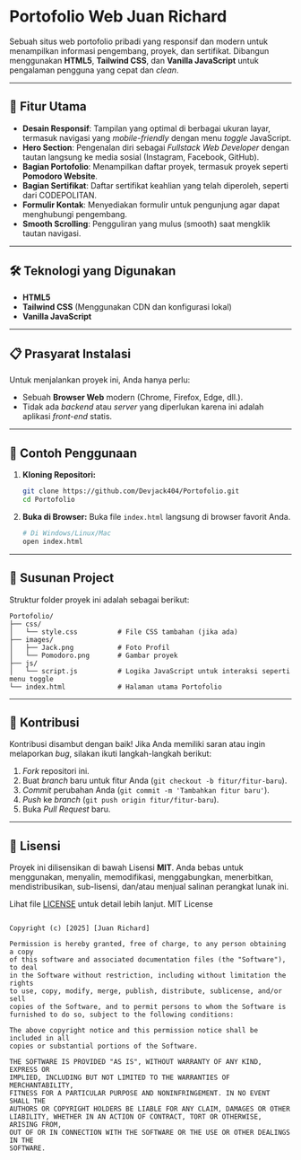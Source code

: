 # Portofolio Web Juan Richard

Sebuah situs web portofolio pribadi yang responsif dan modern untuk menampilkan informasi pengembang, proyek, dan sertifikat. Dibangun menggunakan **HTML5**, **Tailwind CSS**, dan **Vanilla JavaScript** untuk pengalaman pengguna yang cepat dan *clean*.

-----

## 🌟 Fitur Utama

  * **Desain Responsif**: Tampilan yang optimal di berbagai ukuran layar, termasuk navigasi yang *mobile-friendly* dengan menu *toggle* JavaScript.
  * **Hero Section**: Pengenalan diri sebagai *Fullstack Web Developer* dengan tautan langsung ke media sosial (Instagram, Facebook, GitHub).
  * **Bagian Portofolio**: Menampilkan daftar proyek, termasuk proyek seperti **Pomodoro Website**.
  * **Bagian Sertifikat**: Daftar sertifikat keahlian yang telah diperoleh, seperti dari CODEPOLITAN.
  * **Formulir Kontak**: Menyediakan formulir untuk pengunjung agar dapat menghubungi pengembang.
  * **Smooth Scrolling**: Pengguliran yang mulus (smooth) saat mengklik tautan navigasi.

-----

## 🛠️ Teknologi yang Digunakan

  * **HTML5**
  * **Tailwind CSS** (Menggunakan CDN dan konfigurasi lokal)
  * **Vanilla JavaScript**

-----

## 📋 Prasyarat Instalasi

Untuk menjalankan proyek ini, Anda hanya perlu:

  * Sebuah **Browser Web** modern (Chrome, Firefox, Edge, dll.).
  * Tidak ada *backend* atau *server* yang diperlukan karena ini adalah aplikasi *front-end* statis.

-----

## 🚀 Contoh Penggunaan

1.  **Kloning Repositori:**
    ```bash
    git clone https://github.com/Devjack404/Portofolio.git
    cd Portofolio
    ```
2.  **Buka di Browser:**
    Buka file `index.html` langsung di browser favorit Anda.
    ```bash
    # Di Windows/Linux/Mac
    open index.html
    ```

-----

## 📁 Susunan Project

Struktur folder proyek ini adalah sebagai berikut:

```
Portofolio/
├── css/
│   └── style.css          # File CSS tambahan (jika ada)
├── images/
│   ├── Jack.png           # Foto Profil
│   └── Pomodoro.png       # Gambar proyek
├── js/
│   └── script.js          # Logika JavaScript untuk interaksi seperti menu toggle
└── index.html             # Halaman utama Portofolio
```

-----

## 🤝 Kontribusi

Kontribusi disambut dengan baik\! Jika Anda memiliki saran atau ingin melaporkan *bug*, silakan ikuti langkah-langkah berikut:

1.  *Fork* repositori ini.
2.  Buat *branch* baru untuk fitur Anda (`git checkout -b fitur/fitur-baru`).
3.  *Commit* perubahan Anda (`git commit -m 'Tambahkan fitur baru'`).
4.  *Push* ke *branch* (`git push origin fitur/fitur-baru`).
5.  Buka *Pull Request* baru.

-----

## 📄 Lisensi

Proyek ini dilisensikan di bawah Lisensi **MIT**. Anda bebas untuk menggunakan, menyalin, memodifikasi, menggabungkan, menerbitkan, mendistribusikan, sub-lisensi, dan/atau menjual salinan perangkat lunak ini.

Lihat file [LICENSE](https://www.google.com/search?q=LICENSE) untuk detail lebih lanjut.
MIT License

```

Copyright (c) [2025] [Juan Richard]

Permission is hereby granted, free of charge, to any person obtaining a copy
of this software and associated documentation files (the "Software"), to deal
in the Software without restriction, including without limitation the rights
to use, copy, modify, merge, publish, distribute, sublicense, and/or sell
copies of the Software, and to permit persons to whom the Software is
furnished to do so, subject to the following conditions:

The above copyright notice and this permission notice shall be included in all
copies or substantial portions of the Software.

THE SOFTWARE IS PROVIDED "AS IS", WITHOUT WARRANTY OF ANY KIND, EXPRESS OR
IMPLIED, INCLUDING BUT NOT LIMITED TO THE WARRANTIES OF MERCHANTABILITY,
FITNESS FOR A PARTICULAR PURPOSE AND NONINFRINGEMENT. IN NO EVENT SHALL THE
AUTHORS OR COPYRIGHT HOLDERS BE LIABLE FOR ANY CLAIM, DAMAGES OR OTHER
LIABILITY, WHETHER IN AN ACTION OF CONTRACT, TORT OR OTHERWISE, ARISING FROM,
OUT OF OR IN CONNECTION WITH THE SOFTWARE OR THE USE OR OTHER DEALINGS IN THE
SOFTWARE.

```
